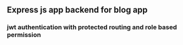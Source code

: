 ## Express js app backend for blog app

### jwt authentication with protected routing and role based permission
